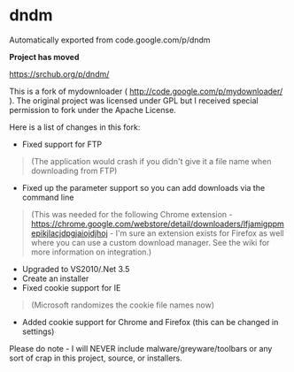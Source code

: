 # dndm
Automatically exported from code.google.com/p/dndm

**Project has moved**

https://srchub.org/p/dndm/

This is a fork of mydownloader ( http://code.google.com/p/mydownloader/ ). The original project was licensed under GPL but I received special permission to fork under the Apache License.

Here is a list of changes in this fork:

  * Fixed support for FTP
> (The application would crash if you didn't give it a file name when downloading from FTP)
  * Fixed up the parameter support so you can add downloads via the command line
> (This was needed for the following Chrome extension - https://chrome.google.com/webstore/detail/downloaders/lfjamigppmepikjlacjdpgjaiojdjhoj - I'm sure an extension exists for Firefox as well where you can use a custom download manager. See the wiki for more information on integration.)
  * Upgraded to VS2010/.Net 3.5
  * Create an installer
  * Fixed cookie support for IE
> (Microsoft randomizes the cookie file names now)
  * Added cookie support for Chrome and Firefox (this can be changed in settings)

Please do note - I will NEVER include malware/greyware/toolbars or any sort of crap in this project, source, or installers.
